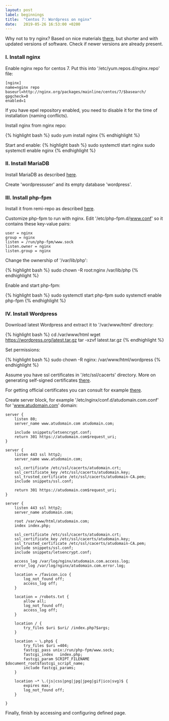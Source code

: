 ```yaml
---
layout: post
label: beginnings
title:  "Centos 7: Wordpress on nginx"
date:   2019-05-26 16:53:00 +0200
---
```


Why not to try nginx? Based on nice materials [there][there], but shorter and with updated versions of software. Check if newer versions are already present.

### I. Install nginx

Enable nginx repo for centos 7. Put this into '/etc/yum.repos.d/nginx.repo' file:

```
[nginx]
name=nginx repo
baseurl=http://nginx.org/packages/mainline/centos/7/$basearch/
gpgcheck=0
enabled=1
```

If you have epel repository enabled, you need to disable it for the time of installation (naming conflicts).

Install nginx from nginx repo:

{% highlight bash %}
sudo yum install nginx
{% endhighlight %}

Start and enable:
{% highlight bash %}
sudo systemctl start nginx
sudo systemctl enable nginx
{% endhighlight %}

### II. Install MariaDB

Install MariaDB as described [here][here2].

Create 'wordpressuser' and its empty database 'wordpress'.

### III. Install php-fpm

Install it from remi-repo as described [here][here].

Customize php-fpm to run with nginx. Edit '/etc/php-fpm.d/www.conf' so it contains these key-value pairs:

```
user = nginx
group = nginx
listen = /run/php-fpm/www.sock
listen.owner = nginx
listen.group = nginx
```

Change the ownership of '/var/lib/php':

{% highlight bash %}
sudo chown -R root:nginx /var/lib/php
{% endhighlight %}

Enable and start php-fpm:

{% highlight bash %}
sudo systemctl start php-fpm
sudo systemctl enable php-fpm
{% endhighlight %}

### IV. Install Wordpress

Download latest Wordpress and extract it to '/var/www/html' directory:

{% highlight bash %}
cd /var/www/html
wget https://wordpress.org/latest.tar.gz
tar -xzvf latest.tar.gz
{% endhighlight %}

Set permissions:

{% highlight bash %}
sudo chown -R nginx: /var/www/html/wordpress
{% endhighlight %}

Assume you have ssl certificates in '/etc/ssl/cacerts' directory. More on generating self-signed certificates [there][there2].

For getting official certificates you can consult for example [there][there3].

Create server block, for example '/etc/nginx/conf.d/atudomain.com.conf' for 'www.atudomain.com' domain:

```
server {
    listen 80;
    server_name www.atudomain.com atudomain.com;

    include snippets/letsencrypt.conf;
    return 301 https://atudomain.com$request_uri;
}

server {
    listen 443 ssl http2;
    server_name www.atudomain.com;

    ssl_certificate /etc/ssl/cacerts/atudomain.crt;
    ssl_certificate_key /etc/ssl/cacerts/atudomain.key;
    ssl_trusted_certificate /etc/ssl/cacerts/atudomain-CA.pem;
    include snippets/ssl.conf;

    return 301 https://atudomain.com$request_uri;
}

server {
    listen 443 ssl http2;
    server_name atudomain.com;

    root /var/www/html/atudomain.com;
    index index.php;

    ssl_certificate /etc/ssl/cacerts/atudomain.crt;
    ssl_certificate_key /etc/ssl/cacerts/atudomain.key;
    ssl_trusted_certificate /etc/ssl/cacerts/atudomain-CA.pem;
    include snippets/ssl.conf;
    include snippets/letsencrypt.conf;

    access_log /var/log/nginx/atudomain.com.access.log;
    error_log /var/log/nginx/atudomain.com.error.log;

    location = /favicon.ico {
        log_not_found off;
        access_log off;
    }

    location = /robots.txt {
        allow all;
        log_not_found off;
        access_log off;
    }

    location / {
        try_files $uri $uri/ /index.php?$args;
    }

    location ~ \.php$ {
        try_files $uri =404;
        fastcgi_pass unix:/run/php-fpm/www.sock;
        fastcgi_index   index.php;
        fastcgi_param SCRIPT_FILENAME $document_root$fastcgi_script_name;
        include fastcgi_params;
    }

    location ~* \.(js|css|png|jpg|jpeg|gif|ico|svg)$ {
        expires max;
        log_not_found off;
    }

}
```

Finally, finish by accessing and configuring defined page.

[there]: https://linuxize.com/post/how-to-install-wordpress-with-nginx-on-centos-7/
[there2]: https://atudomain.github.io/jekyll/update/2019/04/28/generate-ssl-certificate.html
[there3]: https://linuxize.com/post/secure-nginx-with-let-s-encrypt-on-centos-7/
[here]: https://atudomain.github.io/jekyll/update/2019/05/26/php-centos7.html
[here2]: https://atudomain.github.io/jekyll/update/2019/05/26/mariadb-centos7.html
